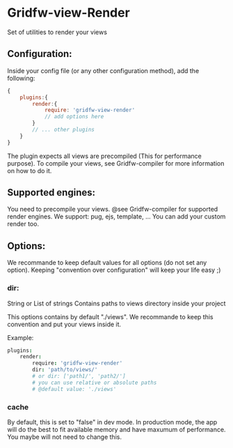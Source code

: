 # Gridfw-view-Render
Set of utilities to render your views

## Configuration:
Inside your config file (or any other configuration method), add the following:
```javascript
{
	plugins:{
		render:{
			require: 'gridfw-view-render'
			// add options here
		}
		// ... other plugins
	}
}
```

The plugin expects all views are precompiled (This for performance purpose).
To compile your views, see Gridfw-compiler for more information on how to do it.

## Supported engines:
You need to precompile your views. @see Gridfw-compiler for supported render engines.
We support: pug, ejs, template, ...
You can add your custom render too.

## Options:
We recommande to keep default values for all options (do not set any option). Keeping "convention over configuration" will keep your life easy ;)

### dir:
String or List of strings
Contains paths to views directory inside your project

This options contains by default "./views". We recommande to keep this convention and put your views inside it.

Example:
```coffeescript
plugins:
	render:
		require: 'gridfw-view-render'
		dir: 'path/to/views/'
		# or dir: ['path1/', 'path2/']
		# you can use relative or absolute paths
		# @default value: './views'

```

### cache
By default, this is set to "false" in dev mode.
In production mode, the app will do the best to fit available memory and have maxumum of performance. You maybe will not need to change this.